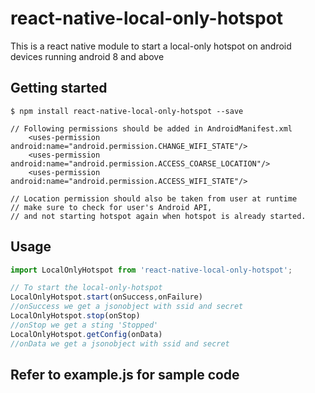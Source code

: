 # react-native-local-only-hotspot
This is a react native module to start a local-only hotspot on android devices running android 8 and above
## Getting started

`$ npm install react-native-local-only-hotspot --save`

```
// Following permissions should be added in AndroidManifest.xml
    <uses-permission android:name="android.permission.CHANGE_WIFI_STATE"/>
    <uses-permission android:name="android.permission.ACCESS_COARSE_LOCATION"/>
    <uses-permission android:name="android.permission.ACCESS_WIFI_STATE"/>

// Location permission should also be taken from user at runtime
// make sure to check for user's Android API,
// and not starting hotspot again when hotspot is already started.
```
## Usage
```javascript
import LocalOnlyHotspot from 'react-native-local-only-hotspot';

// To start the local-only-hotspot
LocalOnlyHotspot.start(onSuccess,onFailure)
//onSuccess we get a jsonobject with ssid and secret
LocalOnlyHotspot.stop(onStop)
//onStop we get a sting 'Stopped'
LocalOnlyHotspot.getConfig(onData)
//onData we get a jsonobject with ssid and secret
```

## Refer to example.js for sample code
